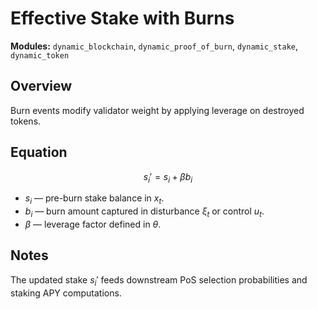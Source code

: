 # Effective Stake with Burns

**Modules:** `dynamic_blockchain`, `dynamic_proof_of_burn`, `dynamic_stake`, `dynamic_token`

## Overview

Burn events modify validator weight by applying leverage on destroyed tokens.

## Equation

$$s_i' = s_i + \beta b_i$$

- $s_i$ — pre-burn stake balance in $x_t$.
- $b_i$ — burn amount captured in disturbance $\xi_t$ or control $u_t$.
- $\beta$ — leverage factor defined in $\theta$.

## Notes

The updated stake $s_i'$ feeds downstream PoS selection probabilities and staking APY computations.
